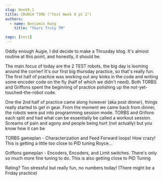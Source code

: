 ```yaml
---
slug: Week8.1
title: CRUNCH TIME ("Test Week 8 pt 2")
authors:
  - name: Benjamin Hang
    title: "Yours Truly TM"

tags: [test]
---
```


Oddly enough Augie, I did decide to make a Thrusday blog. It's almost routine at this point, and honestly, it should be.

The main focus of today are the 2 TEST robots, the big day is looming around the corner! It's our first big thursday practice, so that's really fun. The first half of practice was working out any kinks in the code and writing some encoder code on the fly (half of which we didn't need). Both TORBS and Griffons spent the beginning of practice polishing up the not-yet-touched-the-robot code. 

One the 2nd half of practice came along however (aka post dinner), things really started to get in gear. From the moment we came back from dinner, the robots were put into programming session mode. TORBS and Grifons each split and had what can be essentially be called a workout session. Screams of pain and agony and people being hurt (not actually) but you know how it can be

TORBS gameplan - Characterization and Feed Forward loops! How crazy! This is getting a little too close to PID tuning Royce...

Griffons gameplan - Encoders, Encoders, and Limit switches. There's only so much more fine tuning to do. This is also getting close to PID Tuning

Rating? Too stressful but really fun, no numbers today!
(There might be a Friday practice)
